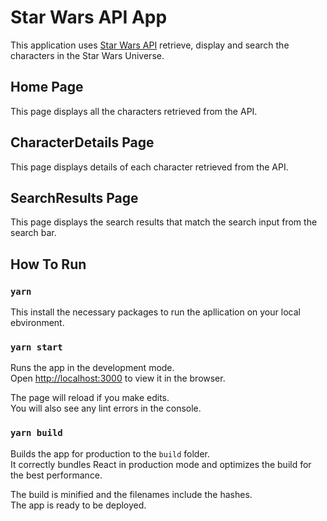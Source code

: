 # Star Wars API App

This application uses [Star Wars API](https://swapi.dev/) retrieve, display and search the characters in the Star Wars Universe.

## Home Page

This page displays all the characters retrieved from the API.

## CharacterDetails Page

This page displays details of each character retrieved from the API.

## SearchResults Page

This page displays the search results that match the search input from the search bar.

## How To Run

### `yarn`
This install the necessary packages to run the apllication on your local ebvironment.

### `yarn start`

Runs the app in the development mode.\
Open [http://localhost:3000](http://localhost:3000) to view it in the browser.

The page will reload if you make edits.\
You will also see any lint errors in the console.

### `yarn build`

Builds the app for production to the `build` folder.\
It correctly bundles React in production mode and optimizes the build for the best performance.

The build is minified and the filenames include the hashes.\
The app is ready to be deployed.

